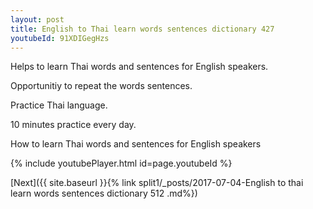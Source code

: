 ```yaml
---
layout: post
title: English to Thai learn words sentences dictionary 427 
youtubeId: 91XDIGegHzs
---
```

 
 
Helps to learn Thai words and sentences for English speakers.

Opportunitiy to repeat the words sentences. 

Practice Thai language. 
 
10 minutes practice every day. 
 
How to learn Thai words and sentences for English speakers 
 
{% include youtubePlayer.html id=page.youtubeId %}
 
 
[Next]({{ site.baseurl }}{% link  split1/_posts/2017-07-04-English to thai learn words sentences dictionary 512 .md%})
 
